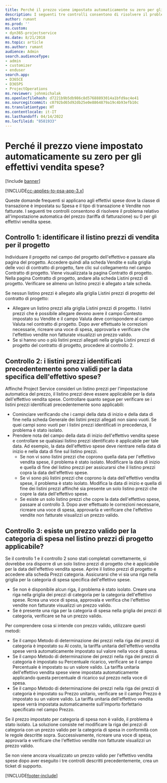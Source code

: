 ```yaml
---
title: Perché il prezzo viene impostato automaticamente su zero per gli effettivi vendita spese?
description: I seguenti tre controlli consentono di risolvere il problema relativo all'impostazione automatica del prezzo su 0 per gli effettivi vendita spese.
author: rumant
ms.prod: ''
ms.custom:
- dyn365-projectservice
ms.date: 8/21/2018
ms.topic: article
ms.author: rumant
audience: Admin
search.audienceType:
- admin
- customizer
- enduser
search.app:
- D365CE
- D365PS
- ProjectOperations
ms.reviewer: johnmichalak
ms.openlocfilehash: d7221b9b5db986c8d57688893014a1bfd9ac4e41
ms.sourcegitcommit: c0792bd65d92db25e0e8864879a19c4b93efb10c
ms.translationtype: HT
ms.contentlocale: it-IT
ms.lasthandoff: 04/14/2022
ms.locfileid: "8581933"
---
```

# <a name="why-is-the-price-defaulting-to-zero-on-expense-sales-actuals"></a>Perché il prezzo viene impostato automaticamente su zero per gli effettivi vendita spese?

[!include [banner](../includes/psa-now-project-operations.md)]

[!INCLUDE[cc-applies-to-psa-app-3.x](../includes/cc-applies-to-psa-app-3x.md)]

Queste domande frequenti si applicano agli effettivi spese dove la classe di transazione è impostata su Spesa e il tipo di transazione è Vendite non fatturate. I seguenti tre controlli consentono di risolvere il problema relativo all'impostazione automatica del prezzo (tariffa di fatturazione) su 0 per gli effettivi vendita spese.

## <a name="check-1-identify-the-sales-price-list-for-project"></a>Controllo 1: identificare il listino prezzi di vendita per il progetto

Individuare il progetto nel campo del progetto dell'effettivo e passare alla pagina del progetto. Accedere quindi alla scheda Vendite e sulla griglia delle voci di contratto di progetto, fare clic sul collegamento nel campo Contratto di progetto. Viene visualizzata la pagina Contratto di progetto. Nella pagina Contratto di progetto, andare alla scheda Listini prezzi di progetto. Verificare se almeno un listino prezzi è allegato a tale scheda.

Se nessun listino prezzi è allegato alla griglia Listini prezzi di progetto del contratto di progetto:

- Allegare un listino prezzi alla griglia Listini prezzi di progetto. I listini prezzi che è possibile allegare devono avere il campo Contesto impostato su Vendite e il campo Valuta deve corrispondere al campo Valuta nel contratto di progetto. Dopo aver effettuato le correzioni necessarie, ricreare una voce di spesa, approvarla e verificare che l'effettivo vendite non fatturate visualizzi un prezzo valido.
- Se si hanno uno o più listini prezzi allegati nella griglia Listini prezzi di progetto del contratto di progetto, procedere al controllo 2.

## <a name="check-2-are-any-of-the-price-lists-identified-above-valid-for-the-specific-date-of-the-expense-actual"></a>Controllo 2: i listini prezzi identificati precedentemente sono validi per la data specifica dell'effettivo spese?

Affinché Project Service consideri un listino prezzi per l'impostazione automatica del prezzo, il listino prezzi deve essere applicabile per la data dell'effettivo vendita spese. Controllare quanto segue per verificare se i listini prezzi identificati precedentemente sono applicabili:

- Cominciare verificando che i campi della data di inizio e della data di fine nella scheda Generale dei listini prezzi allegati non siano vuoti. Se quei campi sono vuoti per i listini prezzi identificati in precedenza, il problema è stato isolato. 
- Prendere nota del campo della data di inizio dell'effettivo vendita spese e controllare se qualsiasi listino prezzi identificato è applicabile per tale data. Ad esempio, la data dell'effettivo spese deve rientrare nella data di inizio e nella data di fine sul listino prezzi. 
    - Se non vi sono listini prezzi che coprono quella data per l'effettivo vendita spese, il problema è stato isolato. Modificare la data di inizio e quella di fine del listino prezzi per assicurarsi che il listino prezzi copra la data dell'effettivo spese. 
    - Se vi sono più listini prezzi che coprono la data dell'effettivo vendita spese, il problema è stato isolato. Modifica la data di inizio e quella di fine dei listini prezzi affinché sia presente un solo listino prezzi che copre la data dell'effettivo spese. 
    - Se esiste un solo listino prezzi che copre la data dell'effettivo spese, passare al controllo 3.
Dopo aver effettuato le correzioni necessarie, ricreare una voce di spesa, approvarla e verificare che l'effettivo vendite non fatturate visualizzi un prezzo valido.

## <a name="check-3-is-there-a-valid-price-for-the-expense-category-in-the-applicable-project-price-list"></a>Controllo 3: esiste un prezzo valido per la categoria di spesa nel listino prezzi di progetto applicabile? 

Se il controllo 1 e il controllo 2 sono stati completati correttamente, si dovrebbe ora disporre di un solo listino prezzi di progetto che è applicabile per la data dell'effettivo vendita spese. Aprire il listino prezzi di progetto e accedere alla scheda Prezzi categoria. Assicurarsi che vi sia una riga nella griglia per la categoria di spesa specifica dell'effettivo spese.
 
- Se non è disponibile alcun riga, il problema è stato isolato. Creare una riga nella griglia dei prezzi di categoria per la categoria dell'effettivo spese. Rcrea una voce di spesa, approvala e verifica che l'effettivo vendite non fatturate visualizzi un prezzo valido. 
- Se è presente una riga per la categoria di spesa nella griglia dei prezzi di categoria, verificare se ha un prezzo valido.

Per comprendere cosa si intende con prezzo valido, utilizzare questi metodi:

- Se il campo Metodo di determinazione dei prezzi nella riga dei prezzi di categoria è impostato su Al costo, la tariffa unitaria dell'effettivo vendita spese verrà automaticamente impostato sul valore nella voce di spesa.
- Se il campo Metodo di determinazione dei prezzi nella riga dei prezzi di categoria è impostato su Percentuale ricarico, verificare se il campo Percentuale è impostato su un valore valido. La tariffa unitaria dell'effettivo vendita spese viene impostata automaticamente applicando questa percentuale di ricarico sul prezzo nella voce di spesa.
- Se il campo Metodo di determinazione dei prezzi nella riga dei prezzi di categoria è impostato su Prezzo unitario, verificare se il campo Prezzo è impostato su un valore valido. La tariffa unitaria dell'effettivo vendita spese verrà impostata automaticamente sull'importo forfettario specificato nel campo Prezzo.

Se il prezzo impostato per categoria di spesa non è valido, il problema è stato isolato. La soluzione consiste nel modificare la riga dei prezzi di categoria con un prezzo valido per la categoria di spesa in conformità con le regole descritte sopra. Successivamente, ricreare una voce di spesa, approvarla e verificare che l'effettivo vendite non fatturate visualizzi un prezzo valido.

Se non viene ancora visualizzato un prezzo valido per l'effettivo vendita spese dopo aver eseguito i tre controlli descritti precedentemente, crea un ticket di supporto.




[!INCLUDE[footer-include](../includes/footer-banner.md)]
